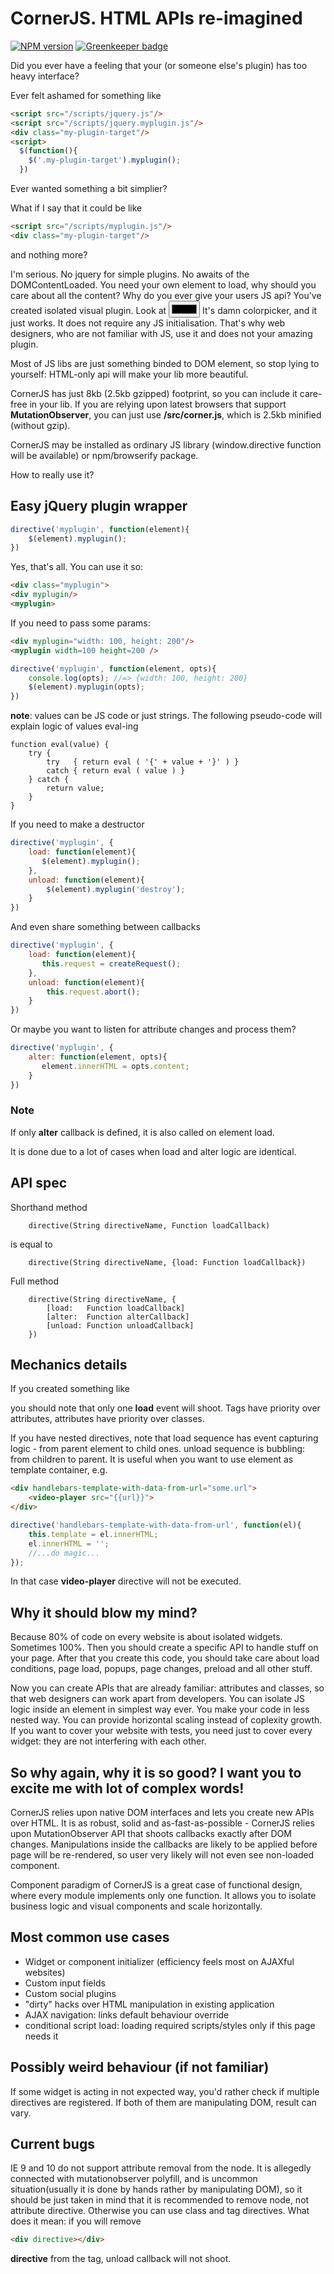 CornerJS. HTML APIs re-imagined
===
[![NPM version](https://badge.fury.io/js/corner.js.svg)](http://badge.fury.io/js/corner.js) [![Greenkeeper badge](https://badges.greenkeeper.io/Jabher/cornerjs.svg)](https://greenkeeper.io/)

Did you ever have a feeling that your (or someone else's plugin) has too heavy interface?

Ever felt ashamed for something like
```html
<script src="/scripts/jquery.js"/>
<script src="/scripts/jquery.myplugin.js"/>
<div class="my-plugin-target"/>
<script>
  $(function(){
    $('.my-plugin-target').myplugin();
  })
```

Ever wanted something a bit simplier?

What if I say that it could be like

```html
<script src="/scripts/myplugin.js"/>
<div class="my-plugin-target"/>
```

and nothing more?

I'm serious. No jquery for simple plugins. No awaits of the DOMContentLoaded. 
You need your own element to load, why should you care about all the content? 
Why do you ever give your users JS api? You've created isolated visual plugin.
Look at 
<input type="color">
It's damn colorpicker, and it just works. It does not require any JS initialisation. 
That's why web designers, who are not familiar with JS, use it and does not your amazing plugin.
 
Most of JS libs are just something binded to DOM element, so stop lying to yourself: HTML-only api will make your lib more beautiful.

CornerJS has just 8kb (2.5kb gzipped) footprint, so you can include it care-free in your lib. If you are relying upon latest browsers that support **MutationObserver**, you can just use **/src/corner.js**, which is 2.5kb minified (without gzip).

CornerJS may be installed as ordinary JS library (window.directive function will be available) or npm/browserify package.

How to really use it?

## Easy jQuery plugin wrapper
```javascript
directive('myplugin', function(element){
    $(element).myplugin();
})
```
Yes, that's all.
You can use it so:
```html
<div class="myplugin">
<div myplugin/>
<myplugin>
```

If you need to pass some params: 
```html
<div myplugin="width: 100, height: 200"/>
<myplugin width=100 height=200 />
```
```javascript
directive('myplugin', function(element, opts){
    console.log(opts); //=> {width: 100, height: 200}
    $(element).myplugin(opts); 
})
```
**note**: values can be JS code or just strings. The following pseudo-code will explain logic of values eval-ing
```
function eval(value) {
    try {
        try   { return eval ( '{' + value + '}' ) } 
        catch { return eval ( value ) }
    } catch {
        return value;
    }
}
```


If you need to make a destructor
```javascript
directive('myplugin', {
    load: function(element){
       $(element).myplugin();
    },
    unload: function(element){
        $(element).myplugin('destroy');
    }
})
```
And even share something between callbacks

```javascript
directive('myplugin', {
    load: function(element){
       this.request = createRequest();
    },
    unload: function(element){
        this.request.abort();
    }
})
```

Or maybe you want to listen for attribute changes and process them?

```javascript
directive('myplugin', {
    alter: function(element, opts){
       element.innerHTML = opts.content;
    }
})
```

### Note
If only **alter** callback is defined, it is also called on element load.
 
It is done due to a lot of cases when load and alter logic are identical.

## API spec
Shorthand method
```
    directive(String directiveName, Function loadCallback)
```
is equal to
```
    directive(String directiveName, {load: Function loadCallback})
```
Full method
```
    directive(String directiveName, {
        [load:   Function loadCallback]
        [alter:  Function alterCallback]
        [unload: Function unloadCallback]
    })
```
## Mechanics details
If you created something like
<directive-name class="directive_name" directive_name="some_value">

you should note that only one **load** event will shoot.
Tags have priority over attributes, attributes have priority over classes.

If you have nested directives, note that load sequence has event capturing logic - from parent element to child ones.
unload sequence is bubbling: from children to parent.
It is useful when you want to use element as template container, e.g.

```html
<div handlebars-template-with-data-from-url="some.url">
    <video-player src="{{url}}">
</div>
```
```javascript
directive('handlebars-template-with-data-from-url', function(el){
    this.template = el.innerHTML;
    el.innerHTML = '';
    //...do magic...
});
```
In that case **video-player** directive will not be executed.

## Why it should blow my mind?
Because 80% of code on every website is about isolated widgets.
Sometimes 100%.
Then you should create a specific API to handle stuff on your page.
After that you create this code, you should take care about load conditions, page load, popups, page changes, preload and all other stuff.

Now you can create APIs that are already familiar: attributes and classes, so that web designers can work apart from developers.
You can isolate JS logic inside an element in simplest way ever.
You make your code in less nested way.
You can provide horizontal scaling instead of coplexity growth.
If you want to cover your website with tests, you need just to cover every widget: they are not interfering with each other.

## So why again, why it is so good? I want you to excite me with lot of complex words!

CornerJS relies upon native DOM interfaces and lets you create new APIs over HTML.
It is as robust, solid and as-fast-as-possible - CornerJS relies upon MutationObserver API that shoots callbacks exactly after DOM changes.
Manipulations inside the callbacks are likely to be applied before page will be re-rendered, so user very likely will not even see non-loaded component.

Component paradigm of CornerJS is a great case of functional design, where every module implements only one function.
It allows you to isolate business logic and visual components and scale horizontally.

## Most common use cases
+ Widget or component initializer (efficiency feels most on AJAXful websites)
+ Custom input fields
+ Custom social plugins
+ "dirty" hacks over HTML manipulation in existing application
+ AJAX navigation: links default behaviour override
+ conditional script load: loading required scripts/styles only if this page needs it

## Possibly weird behaviour (if not familiar)
If some widget is acting in not expected way, you'd rather check if multiple directives are registered.
If both of them are manipulating DOM, result can vary.

## Current bugs
IE 9 and 10 do not support attribute removal from the node. It is allegedly connected with mutationobserver polyfill, and is uncommon situation(usually it is done by hands rather by manipulating DOM), so it should be just taken in mind that it is recommended to remove node, not attribute directive. Otherwise you can use class and tag directives.
What does it mean: if you will remove

```html
<div directive></div>
```

**directive** from the tag, unload callback will not shoot.

